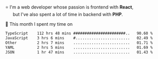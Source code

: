 ⭐ I'm a web developer whose passion is frontend with <b>React</b>,<br/>
&nbsp; &nbsp; &nbsp; but I've also spent a lot of time in backend with <b>PHP</b>.

📅 This month I spent my time on

<!--START_SECTION:waka-->

```txt
TypeScript    112 hrs 48 mins #######################..   90.60 %
JavaScript    3 hrs 6 mins    #........................   02.49 %
Other         2 hrs 7 mins    .........................   01.71 %
YAML          2 hrs 5 mins    .........................   01.69 %
JSON          1 hr 47 mins    .........................   01.43 %
```

<!--END_SECTION:waka-->
